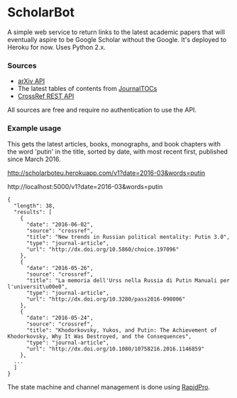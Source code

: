 # ScholarBot
A simple web service to return links to the latest academic papers that will eventually aspire to be Google Scholar without the Google. It's deployed to Heroku for now. Uses Python 2.x.

### Sources
* [arXiv API](http://arxiv.org/help/api/index)
* The latest tables of contents from [JournalTOCs](http://www.journaltocs.ac.uk/develop.php)
* [CrossRef REST API](https://github.com/CrossRef/rest-api-doc/blob/master/rest_api.md)

All sources are free and require no authentication to use the API.

### Example usage

This gets the latest articles, books, monographs, and book chapters with the word 'putin' in the title, sorted by date, with most recent first, published since March 2016.

http://scholarboteu.herokuapp.com/v1?date=2016-03&words=putin

http://localhost:5000/v1?date=2016-03&words=putin

```
{
  "length": 38,
  "results": [
    {
      "date": "2016-06-02",
      "source": "crossref",
      "title": "New trends in Russian political mentality: Putin 3.0",
      "type": "journal-article",
      "url": "http://dx.doi.org/10.5860/choice.197096"
    },
    {
      "date": "2016-05-26",
      "source": "crossref",
      "title": "La memoria dell'Urss nella Russia di Putin Manuali per l'universit\u00e0",
      "type": "journal-article",
      "url": "http://dx.doi.org/10.3280/pass2016-098006"
    },
    {
      "date": "2016-05-24",
      "source": "crossref",
      "title": "Khodorkovsky, Yukos, and Putin: The Achievement of Khodorkovsky, Why It Was Destroyed, and the Consequences",
      "type": "journal-article",
      "url": "http://dx.doi.org/10.1080/10758216.2016.1146859"
    },
  ...
  ]
}
```

The state machine and channel management is done using [RapidPro](https://github.com/rapidpro/rapidpro).
